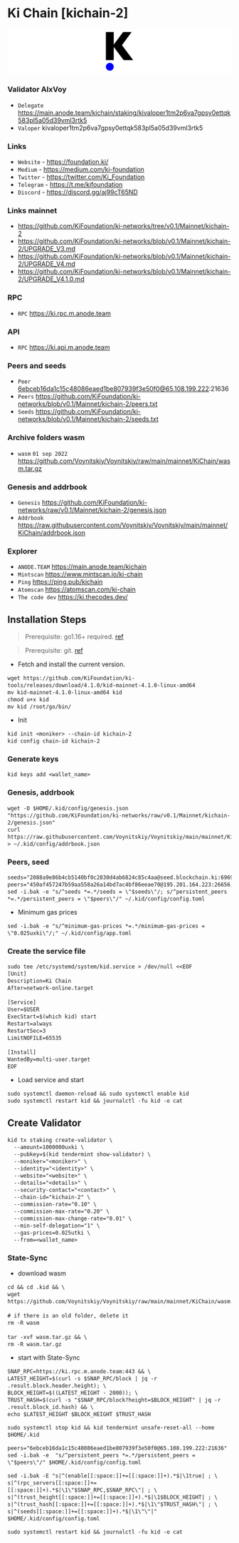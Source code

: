 # Ki Chain [kichain-2]
![KiChain Guide](https://github.com/Voynitskiy/Voynitskiy/blob/main/mainnet/KiChain/KiChain.png)
### Validator AlxVoy
* `Delegate` https://main.anode.team/kichain/staking/kivaloper1tm2p6va7gpsy0ettqk583pl5a05d39vml3rtk5
* `Valoper` kivaloper1tm2p6va7gpsy0ettqk583pl5a05d39vml3rtk5
### Links
* `Website` - https://foundation.ki/
* `Medium` - https://medium.com/ki-foundation
* `Twitter` - https://twitter.com/Ki_Foundation
* `Telegram` - https://t.me/kifoundation
* `Discord` - https://discord.gg/aj99cT65ND
### Links mainnet
* https://github.com/KiFoundation/ki-networks/tree/v0.1/Mainnet/kichain-2
* https://github.com/KiFoundation/ki-networks/blob/v0.1/Mainnet/kichain-2/UPGRADE_V3.md
* https://github.com/KiFoundation/ki-networks/blob/v0.1/Mainnet/kichain-2/UPGRADE_V4.md
* https://github.com/KiFoundation/ki-networks/blob/v0.1/Mainnet/kichain-2/UPGRADE_V4.1.0.md
### RPC
* `RPC` https://ki.rpc.m.anode.team
### API
* `RPC` https://ki.api.m.anode.team
### Peers and seeds
* `Peer` 6ebceb16da1c15c48086eaed1be807939f3e50f0@65.108.199.222:21636
* `Peers` https://github.com/KiFoundation/ki-networks/blob/v0.1/Mainnet/kichain-2/peers.txt
* `Seeds` https://github.com/KiFoundation/ki-networks/blob/v0.1/Mainnet/kichain-2/seeds.txt
### Archive folders wasm
* `wasm` `01 sep 2022` https://github.com/Voynitskiy/Voynitskiy/raw/main/mainnet/KiChain/wasm.tar.gz
### Genesis and addrbook
* `Genesis` https://github.com/KiFoundation/ki-networks/raw/v0.1/Mainnet/kichain-2/genesis.json
* `Addrbook` https://raw.githubusercontent.com/Voynitskiy/Voynitskiy/main/mainnet/KiChain/addrbook.json
### Explorer
* `ANODE.TEAM` https://main.anode.team/kichain
* `Mintscan` https://www.mintscan.io/ki-chain
* `Ping` https://ping.pub/kichain
* `Atomscan` https://atomscan.com/ki-chain
* `The code dev` https://ki.thecodes.dev/
## Installation Steps
>Prerequisite: go1.16+ required. [ref](https://golang.org/doc/install)

>Prerequisite: git. [ref](https://github.com/git/git)

* Fetch and install the current version.
```shell
wget https://github.com/KiFoundation/ki-tools/releases/download/4.1.0/kid-mainnet-4.1.0-linux-amd64
mv kid-mainnet-4.1.0-linux-amd64 kid
chmod u+x kid
mv kid /root/go/bin/
```
* Init
```
kid init <moniker> --chain-id kichain-2
kid config chain-id kichain-2
```

### Generate keys
```
kid keys add <wallet_name>
```
### Genesis, addrbook
```
wget -O $HOME/.kid/config/genesis.json "https://github.com/KiFoundation/ki-networks/raw/v0.1/Mainnet/kichain-2/genesis.json"
curl https://raw.githubusercontent.com/Voynitskiy/Voynitskiy/main/mainnet/KiChain/addrbook.json > ~/.kid/config/addrbook.json
```
### Peers, seed
```
seeds="2088a9e86b4cb5140bf0c2830d4ab6824c85c4aa@seed.blockchain.ki:6969"
peers="450af457247b59aa558a26a14bd7ac4bf86eeae70@195.201.164.223:26656,81eef39d2ca9a07490857d197423da4ba5e01879@15.188.134.35:26656,5adb5ad6a6fcef624866cefdb551dafdc07f7e78@15.188.198.188:26656,41b321292cbe50c5c30017cc71c404481be0e20b@3.38.12.5:26656,644df8ae7f92e4b77cce887479798b7a7b300797@162.55.189.153:26656,f2b80411c2b48935b796c91c907565c3bd78aff4@142.132.184.154:26656,90c0614a1af1320665cab280bd5e73a18ddf09b8@38.242.200.186:26656,520f6bef2b8fa29dc618b080fe99767562089c78@65.108.206.131:26656"
sed -i.bak -e "s/^seeds *=.*/seeds = \"$seeds\"/; s/^persistent_peers *=.*/persistent_peers = \"$peers\"/" ~/.kid/config/config.toml
```
* Minimum gas prices
```
sed -i.bak -e "s/^minimum-gas-prices *=.*/minimum-gas-prices = \"0.025uxki\"/;" ~/.kid/config/app.toml
```
### Create the service file
```
sudo tee /etc/systemd/system/kid.service > /dev/null <<EOF
[Unit]
Description=Ki Chain
After=network-online.target

[Service]
User=$USER
ExecStart=$(which kid) start
Restart=always
RestartSec=3
LimitNOFILE=65535

[Install]
WantedBy=multi-user.target
EOF
```
* Load service and start
```
sudo systemctl daemon-reload && sudo systemctl enable kid
sudo systemctl restart kid && journalctl -fu kid -o cat
```
## Create Validator
```
kid tx staking create-validator \
  --amount=1000000uxki \
  --pubkey=$(kid tendermint show-validator) \
  --moniker="<moniker>" \
  --identity="<identity>" \
  --website="<website>" \
  --details="<details>" \
  --security-contact="<contact>" \
  --chain-id="kichain-2" \
  --commission-rate="0.10" \
  --commission-max-rate="0.20" \
  --commission-max-change-rate="0.01" \
  --min-self-delegation="1" \
  --gas-prices=0.025utki \
  --from=<wallet_name>
```
### State-Sync
* download wasm
```
cd && cd .kid && \
wget https://github.com/Voynitskiy/Voynitskiy/raw/main/mainnet/KiChain/wasm.tar.gz

# if there is an old folder, delete it
rm -R wasm

tar -xvf wasm.tar.gz && \
rm -R wasm.tar.gz
```
* start with State-Sync
```
SNAP_RPC=https://ki.rpc.m.anode.team:443 && \
LATEST_HEIGHT=$(curl -s $SNAP_RPC/block | jq -r .result.block.header.height); \
BLOCK_HEIGHT=$((LATEST_HEIGHT - 2000)); \
TRUST_HASH=$(curl -s "$SNAP_RPC/block?height=$BLOCK_HEIGHT" | jq -r .result.block_id.hash) && \
echo $LATEST_HEIGHT $BLOCK_HEIGHT $TRUST_HASH
```
```
sudo systemctl stop kid && kid tendermint unsafe-reset-all --home $HOME/.kid
```
```
peers="6ebceb16da1c15c48086eaed1be807939f3e50f0@65.108.199.222:21636"
sed -i.bak -e  "s/^persistent_peers *=.*/persistent_peers = \"$peers\"/" $HOME/.kid/config/config.toml
```
```
sed -i.bak -E "s|^(enable[[:space:]]+=[[:space:]]+).*$|\1true| ; \
s|^(rpc_servers[[:space:]]+=[[:space:]]+).*$|\1\"$SNAP_RPC,$SNAP_RPC\"| ; \
s|^(trust_height[[:space:]]+=[[:space:]]+).*$|\1$BLOCK_HEIGHT| ; \
s|^(trust_hash[[:space:]]+=[[:space:]]+).*$|\1\"$TRUST_HASH\"| ; \
s|^(seeds[[:space:]]+=[[:space:]]+).*$|\1\"\"|" $HOME/.kid/config/config.toml
```
```
sudo systemctl restart kid && journalctl -fu kid -o cat
```

